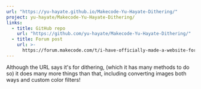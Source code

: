```yaml
---
url: "https://yu-hayate.github.io/Makecode-Yu-Hayate-Dithering/"
project: yu-hayate/Makecode-Yu-Hayate-Dithering/
links:
  - title: GitHub repo
    url: "https://github.com/yu-hayate/Makecode-Yu-Hayate-Dithering/"
  - title: Forum post
    url: >-
      https://forum.makecode.com/t/i-have-officially-made-a-website-for-makecode-arcade/27692?u=unsignedarduino
---
```


Although the URL says it's for dithering, (which it has many methods to do so) it does many more things than that, including converting images both ways and custom color filters!
